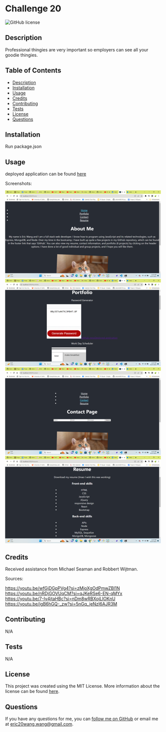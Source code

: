 # Challenge 20

![GitHub license](https://img.shields.io/badge/License-MIT-yellow.svg)

## Description
Professional thingies are very important so employers can see all your goodie thingies.

## Table of Contents
- [Description](#description)
- [Installation](#installation)
- [Usage](#usage)
- [Credits](#credits)
- [Contributing](#contributing)
- [Tests](#tests)
- [License](#license)
- [Questions](#questions)

## Installation
Run package.json

## Usage
deployed application can be found [here](https://gimmekitties711.github.io/challenge_20-eric_wang_professional_portfolio_with_react/)

Screenshots:

![thingy1](Assets/Screenshot%20(949).png)
![thingy2](Assets/Screenshot%20(950).png)
![thingy3](Assets/Screenshot%20(951).png)
![thingy4](Assets/Screenshot%20(952).png)

## Credits
Received assistance from Michael Seaman and Robbert Wijtman.

Sources:

https://youtu.be/wfGjDGpPVg4?si=zMjoXgOdPmwZBl1N
https://youtu.be/nRDjGOVUqCM?si=qJKeRSe6-EN-qMYx
https://youtu.be/7-Iy4jtaHBc?si=nDm8wRBXojLIOKnU
https://youtu.be/jgB6hGQ-_zw?si=5nGq_jeNzI6AJR3M

## Contributing
N/A

## Tests
N/A

## License
This project was created using the MIT License. More information about the license can be found [here](https://opensource.org/license/mit/).

## Questions
If you have any questions for me, you can [follow me on GitHub](https://github.com/GimmeKitties711) or email me at eric20wang.wang@gmail.com.
